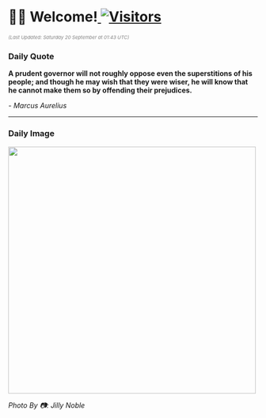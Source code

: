 <h1>👋🏽 Welcome!<a href="https://github.com/OmitNomis/"> <img src="https://visitor-badge.laobi.icu/badge?page_id=OmitNomis" alt="Visitors"></a></h1>

<i><p style="font-size: 0.6rem; color:gray">(Last Updated: Saturday 20 September at 01:43 UTC)</p></i>

<h3> Daily Quote </h3>
<b><p>A prudent governor will not roughly oppose even the superstitions of his people; and though he may wish that they were wiser, he will know that he cannot make them so by offending their prejudices.</p></b>
<i><caption style="font-size: 0.8rem; color:gray;">- Marcus Aurelius</caption></i>


<hr>

<h3>Daily Image</h3>
<a href="https://images.pexels.com/photos/33962662/pexels-photo-33962662.jpeg" target="_blank"><img style="height:500px;" src="https://images.pexels.com/photos/33962662/pexels-photo-33962662.jpeg"/></a>

<i><caption style="font-size: 0.8rem; color:gray;"> Photo By 📷: Jilly Noble</caption></i>
